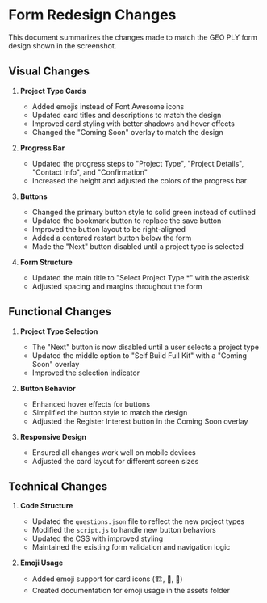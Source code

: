 # Form Redesign Changes

This document summarizes the changes made to match the GEO PLY form design shown in the screenshot.

## Visual Changes

1. **Project Type Cards**
   - Added emojis instead of Font Awesome icons
   - Updated card titles and descriptions to match the design
   - Improved card styling with better shadows and hover effects
   - Changed the "Coming Soon" overlay to match the design

2. **Progress Bar**
   - Updated the progress steps to "Project Type", "Project Details", "Contact Info", and "Confirmation"
   - Increased the height and adjusted the colors of the progress bar

3. **Buttons**
   - Changed the primary button style to solid green instead of outlined
   - Updated the bookmark button to replace the save button
   - Improved the button layout to be right-aligned
   - Added a centered restart button below the form
   - Made the "Next" button disabled until a project type is selected

4. **Form Structure**
   - Updated the main title to "Select Project Type *" with the asterisk
   - Adjusted spacing and margins throughout the form

## Functional Changes

1. **Project Type Selection**
   - The "Next" button is now disabled until a user selects a project type
   - Updated the middle option to "Self Build Full Kit" with a "Coming Soon" overlay
   - Improved the selection indicator

2. **Button Behavior**
   - Enhanced hover effects for buttons
   - Simplified the button style to match the design
   - Adjusted the Register Interest button in the Coming Soon overlay

3. **Responsive Design**
   - Ensured all changes work well on mobile devices
   - Adjusted the card layout for different screen sizes

## Technical Changes

1. **Code Structure**
   - Updated the `questions.json` file to reflect the new project types
   - Modified the `script.js` to handle new button behaviors
   - Updated the CSS with improved styling
   - Maintained the existing form validation and navigation logic

2. **Emoji Usage**
   - Added emoji support for card icons (🏗️, 🧰, 🏡)
   - Created documentation for emoji usage in the assets folder
